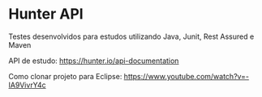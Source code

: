 # Hunter API

Testes desenvolvidos para estudos utilizando Java, Junit, Rest Assured e Maven

API de estudo: https://hunter.io/api-documentation

Como clonar projeto para Eclipse: https://www.youtube.com/watch?v=-IA9VivrY4c
